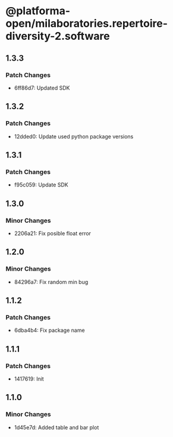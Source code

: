 # @platforma-open/milaboratories.repertoire-diversity-2.software

## 1.3.3

### Patch Changes

- 6ff86d7: Updated SDK

## 1.3.2

### Patch Changes

- 12dded0: Update used python package versions

## 1.3.1

### Patch Changes

- f95c059: Update SDK

## 1.3.0

### Minor Changes

- 2206a21: Fix posible float error

## 1.2.0

### Minor Changes

- 84296a7: Fix random min bug

## 1.1.2

### Patch Changes

- 6dba4b4: Fix package name

## 1.1.1

### Patch Changes

- 1417619: Init

## 1.1.0

### Minor Changes

- 1d45e7d: Added table and bar plot
